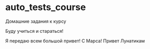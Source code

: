 # auto_tests_course
Домашние задания к курсу

Буду учиться и стараться!

Я передаю всем большой привет! C Марса!
Привет Лунатикам